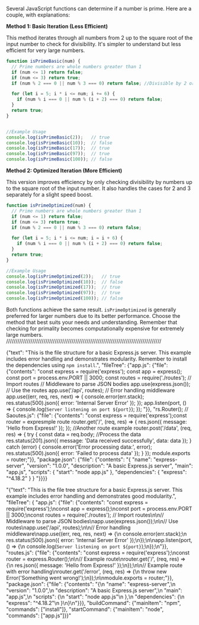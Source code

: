 Several JavaScript functions can determine if a number is prime. Here are a couple, with explanations:

**Method 1: Basic Iteration (Less Efficient)**

This method iterates through all numbers from 2 up to the square root of the input number to check for divisibility.  It's simpler to understand but less efficient for very large numbers.

```javascript
function isPrimeBasic(num) {
  // Prime numbers are whole numbers greater than 1
  if (num <= 1) return false;
  if (num <= 3) return true;
  if (num % 2 === 0 || num % 3 === 0) return false; //Divisible by 2 or 3

  for (let i = 5; i * i <= num; i += 6) {
    if (num % i === 0 || num % (i + 2) === 0) return false;
  }
  return true;
}


//Example Usage
console.log(isPrimeBasic(2));   // true
console.log(isPrimeBasic(10));  // false
console.log(isPrimeBasic(17));  // true
console.log(isPrimeBasic(97));  // true
console.log(isPrimeBasic(100)); // false

```

**Method 2: Optimized Iteration (More Efficient)**

This version improves efficiency by only checking divisibility by numbers up to the square root of the input number.  It also handles the cases for 2 and 3 separately for a slight speed boost.

```javascript
function isPrimeOptimized(num) {
  // Prime numbers are whole numbers greater than 1
  if (num <= 1) return false;
  if (num <= 3) return true;
  if (num % 2 === 0 || num % 3 === 0) return false;

  for (let i = 5; i * i <= num; i = i + 6) {
    if (num % i === 0 || num % (i + 2) === 0) return false;
  }
  return true;
}

//Example Usage
console.log(isPrimeOptimized(2));   // true
console.log(isPrimeOptimized(10));  // false
console.log(isPrimeOptimized(17));  // true
console.log(isPrimeOptimized(97));  // true
console.log(isPrimeOptimized(100)); // false
```

Both functions achieve the same result.  `isPrimeOptimized` is generally preferred for larger numbers due to its better performance.  Choose the method that best suits your needs and understanding.  Remember that checking for primality becomes computationally expensive for extremely large numbers.
///////////////////////////////////////////////////////////////////////////////////



{"text": "This is the file structure for a basic Express.js server.  This example includes error handling and demonstrates modularity.  Remember to install the dependencies using `npm install`.", "fileTree": {"app.js": {"file": {"contents": "const express = require('express');   const app = express();   const port = process.env.PORT || 3000;   const routes = require('./routes'); // Import routes      // Middleware to parse JSON bodies   app.use(express.json());      // Use the routes   app.use('/api', routes);      // Error handling middleware   app.use((err, req, res, next) => {     console.error(err.stack);     res.status(500).json({ error: 'Internal Server Error' });   });      app.listen(port, () => {     console.log(`Server listening on port ${port}`);   });   "}}, "rs.Router();      // Saoutes.js": {"file": {"contents": "const express = require('express');const router = expresmple route   router.get('/', (req, res) => {     res.json({ message: 'Hello from Express!' });   });      //Another route example   router.post('/data', (req, res) => {     try {       const data = req.body;       //Process the data       res.status(201).json({ message: 'Data received successfully', data: data });     } catch (error) {       console.error('Error processing data:', error);       res.status(500).json({ error: 'Failed to process data' });     }   });      module.exports = router;"}}, "package.json": {"file": {"contents": "{     \"name\": \"express-server\",     \"version\": \"1.0.0\",     \"description\": \"A basic Express.js server\",     \"main\": \"app.js\",     \"scripts\": {       \"start\": \"node app.js\"     },     \"dependencies\": {       \"express\": \"^4.18.2\"     }   }   "}}}}






"{"text": "This is the file tree structure for a basic Express.js server.  This example includes error handling and demonstrates good modularity.",
 "fileTree": {
  "app.js": {"file": {"contents": "const express = require('express');\nconst app = express();\nconst port = process.env.PORT || 3000;\nconst routes = require('./routes'); // Import routes\n\n// Middleware to parse JSON bodies\napp.use(express.json());\n\n// Use routes\napp.use('/api', routes);\n\n// Error handling middleware\napp.use((err, req, res, next) => {\n  console.error(err.stack);\n  res.status(500).json({ error: 'Internal Server Error' });\n});\n\napp.listen(port, () => {\n  console.log(`Server listening on port ${port}`);\n});\n"}}, 
  "routes.js": {"file": {"contents": "const express = require('express');\nconst router = express.Router();\n\n// Example route\nrouter.get('/', (req, res) => {\n  res.json({ message: 'Hello from Express!' });\n});\n\n// Example route with error handling\nrouter.get('/error', (req, res) => {\n  throw new Error('Something went wrong!');\n});\n\nmodule.exports = router;"}}, "package.json": {"file": {"contents": "{\n  \"name\": \"express-server\",\n  \"version\": \"1.0.0\",\n  \"description\": \"A basic Express.js server\",\n  \"main\": \"app.js\",\n  \"scripts\": {\n    \"start\": \"node app.js\"\n  },\n  \"dependencies\": {\n    \"express\": \"^4.18.2\"\n  }\n}\n"}}}, 
  "buildCommand": {"mainItem": "npm", "commands": ["install"]}, 
  "startCommand": {"mainItem": "node", "commands": ["app.js"]}}"
